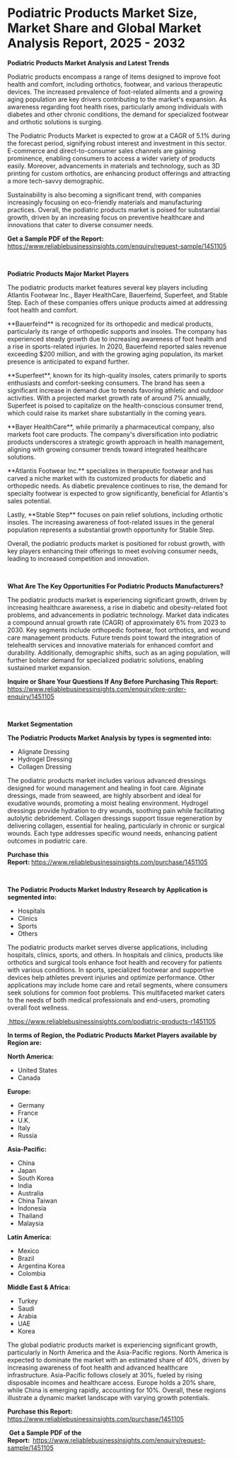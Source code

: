 <p><h1>Podiatric Products Market Size, Market Share and Global Market Analysis Report, 2025 - 2032</h1></p><p><strong>Podiatric Products Market Analysis and Latest Trends</strong></p>
<p><p>Podiatric products encompass a range of items designed to improve foot health and comfort, including orthotics, footwear, and various therapeutic devices. The increased prevalence of foot-related ailments and a growing aging population are key drivers contributing to the market's expansion. As awareness regarding foot health rises, particularly among individuals with diabetes and other chronic conditions, the demand for specialized footwear and orthotic solutions is surging.</p><p>The Podiatric Products Market is expected to grow at a CAGR of 5.1% during the forecast period, signifying robust interest and investment in this sector. E-commerce and direct-to-consumer sales channels are gaining prominence, enabling consumers to access a wider variety of products easily. Moreover, advancements in materials and technology, such as 3D printing for custom orthotics, are enhancing product offerings and attracting a more tech-savvy demographic.</p><p>Sustainability is also becoming a significant trend, with companies increasingly focusing on eco-friendly materials and manufacturing practices. Overall, the podiatric products market is poised for substantial growth, driven by an increasing focus on preventive healthcare and innovations that cater to diverse consumer needs.</p></p>
<p><strong>Get a Sample PDF of the Report:&nbsp;</strong> <a href="https://www.reliablebusinessinsights.com/enquiry/request-sample/1451105?utm_campaign=3182&utm_medium=2&utm_source=Github&utm_content=ia&utm_term=19042025&utm_id=podiatric-products">https://www.reliablebusinessinsights.com/enquiry/request-sample/1451105</a></p>
<p>&nbsp;</p>
<p><strong>Podiatric Products Major Market Players</strong></p>
<p><p>The podiatric products market features several key players including Atlantis Footwear Inc., Bayer HealthCare, Bauerfeind, Superfeet, and Stable Step. Each of these companies offers unique products aimed at addressing foot health and comfort.</p><p>**Bauerfeind** is recognized for its orthopedic and medical products, particularly its range of orthopedic supports and insoles. The company has experienced steady growth due to increasing awareness of foot health and a rise in sports-related injuries. In 2020, Bauerfeind reported sales revenue exceeding $200 million, and with the growing aging population, its market presence is anticipated to expand further.</p><p>**Superfeet**, known for its high-quality insoles, caters primarily to sports enthusiasts and comfort-seeking consumers. The brand has seen a significant increase in demand due to trends favoring athletic and outdoor activities. With a projected market growth rate of around 7% annually, Superfeet is poised to capitalize on the health-conscious consumer trend, which could raise its market share substantially in the coming years.</p><p>**Bayer HealthCare**, while primarily a pharmaceutical company, also markets foot care products. The company's diversification into podiatric products underscores a strategic growth approach in health management, aligning with growing consumer trends toward integrated healthcare solutions.</p><p>**Atlantis Footwear Inc.** specializes in therapeutic footwear and has carved a niche market with its customized products for diabetic and orthopedic needs. As diabetic prevalence continues to rise, the demand for specialty footwear is expected to grow significantly, beneficial for Atlantis's sales potential.</p><p>Lastly, **Stable Step** focuses on pain relief solutions, including orthotic insoles. The increasing awareness of foot-related issues in the general population represents a substantial growth opportunity for Stable Step.</p><p>Overall, the podiatric products market is positioned for robust growth, with key players enhancing their offerings to meet evolving consumer needs, leading to increased competition and innovation.</p></p>
<p>&nbsp;</p>
<p><strong>What Are The Key Opportunities For Podiatric Products Manufacturers?</strong></p>
<p><p>The podiatric products market is experiencing significant growth, driven by increasing healthcare awareness, a rise in diabetic and obesity-related foot problems, and advancements in podiatric technology. Market data indicates a compound annual growth rate (CAGR) of approximately 6% from 2023 to 2030. Key segments include orthopedic footwear, foot orthotics, and wound care management products. Future trends point toward the integration of telehealth services and innovative materials for enhanced comfort and durability. Additionally, demographic shifts, such as an aging population, will further bolster demand for specialized podiatric solutions, enabling sustained market expansion.</p></p>
<p><strong>Inquire or Share Your Questions If Any Before Purchasing This Report:</strong> <a href="https://www.reliablebusinessinsights.com/enquiry/pre-order-enquiry/1451105?utm_campaign=3182&utm_medium=2&utm_source=Github&utm_content=ia&utm_term=19042025&utm_id=podiatric-products">https://www.reliablebusinessinsights.com/enquiry/pre-order-enquiry/1451105</a></p>
<p>&nbsp;</p>
<p><strong>Market Segmentation</strong></p>
<p><strong>The Podiatric Products Market Analysis by types is segmented into:</strong></p>
<p><ul><li>Alignate Dressing</li><li>Hydrogel Dressing</li><li>Collagen Dressing</li></ul></p>
<p><p>The podiatric products market includes various advanced dressings designed for wound management and healing in foot care. Alginate dressings, made from seaweed, are highly absorbent and ideal for exudative wounds, promoting a moist healing environment. Hydrogel dressings provide hydration to dry wounds, soothing pain while facilitating autolytic debridement. Collagen dressings support tissue regeneration by delivering collagen, essential for healing, particularly in chronic or surgical wounds. Each type addresses specific wound needs, enhancing patient outcomes in podiatric care.</p></p>
<p><strong>Purchase this Report:&nbsp;</strong><a href="https://www.reliablebusinessinsights.com/purchase/1451105?utm_campaign=3182&utm_medium=2&utm_source=Github&utm_content=ia&utm_term=19042025&utm_id=podiatric-products">https://www.reliablebusinessinsights.com/purchase/1451105</a></p>
<p>&nbsp;</p>
<p><strong>The Podiatric Products Market Industry Research by Application is segmented into:</strong></p>
<p><ul><li>Hospitals</li><li>Clinics</li><li>Sports</li><li>Others</li></ul></p>
<p><p>The podiatric products market serves diverse applications, including hospitals, clinics, sports, and others. In hospitals and clinics, products like orthotics and surgical tools enhance foot health and recovery for patients with various conditions. In sports, specialized footwear and supportive devices help athletes prevent injuries and optimize performance. Other applications may include home care and retail segments, where consumers seek solutions for common foot problems. This multifaceted market caters to the needs of both medical professionals and end-users, promoting overall foot wellness.</p></p>
<p><a href="https://www.reliablebusinessinsights.com/podiatric-products-r1451105?utm_campaign=3182&utm_medium=2&utm_source=Github&utm_content=ia&utm_term=19042025&utm_id=podiatric-products">&nbsp;https://www.reliablebusinessinsights.com/podiatric-products-r1451105</a></p>
<p><strong>In terms of Region, the Podiatric Products Market Players available by Region are:</strong></p>
<p>
    <p> <strong> North America: </strong>
        <ul>
            <li>United States</li>
            <li>Canada</li>
        </ul>
        </p> 
    <p> <strong> Europe: </strong>
        <ul>
            <li>Germany</li>
            <li>France</li>
            <li>U.K.</li>
            <li>Italy</li>
            <li>Russia</li>
        </ul>
        </p> 
    <p> <strong> Asia-Pacific: </strong>
        <ul>
            <li>China</li>
            <li>Japan</li>
            <li>South Korea</li>
            <li>India</li>
            <li>Australia</li>
            <li>China Taiwan</li>
            <li>Indonesia</li>
            <li>Thailand</li>
            <li>Malaysia</li>
        </ul>
        </p> 
    <p> <strong> Latin America: </strong>
        <ul>
            <li>Mexico</li>
            <li>Brazil</li>
            <li>Argentina Korea</li>
            <li>Colombia</li>
        </ul>
        </p> 
    <p> <strong> Middle East & Africa: </strong>
        <ul>
            <li>Turkey</li>
            <li>Saudi</li>
            <li>Arabia</li>
            <li>UAE</li>
            <li>Korea</li>
        </ul>
    </p>
    </p>
<p><p>The global podiatric products market is experiencing significant growth, particularly in North America and the Asia-Pacific regions. North America is expected to dominate the market with an estimated share of 40%, driven by increasing awareness of foot health and advanced healthcare infrastructure. Asia-Pacific follows closely at 30%, fueled by rising disposable incomes and healthcare access. Europe holds a 20% share, while China is emerging rapidly, accounting for 10%. Overall, these regions illustrate a dynamic market landscape with varying growth potentials.</p></p>
<p><strong>Purchase this Report: </strong><a href="https://www.reliablebusinessinsights.com/purchase/1451105?utm_campaign=3182&utm_medium=2&utm_source=Github&utm_content=ia&utm_term=19042025&utm_id=podiatric-products">https://www.reliablebusinessinsights.com/purchase/1451105</a></p>
<p>&nbsp;<strong>Get a Sample PDF of the Report:&nbsp;&nbsp;</strong><a href="https://www.reliablebusinessinsights.com/enquiry/request-sample/1451105?utm_campaign=3182&utm_medium=2&utm_source=Github&utm_content=ia&utm_term=19042025&utm_id=podiatric-products">https://www.reliablebusinessinsights.com/enquiry/request-sample/1451105</a></p>
<p><strong></strong></p>
<p><p></p><p></p><p></p></p>